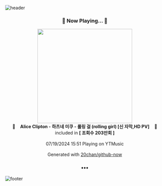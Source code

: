 ![header](https://capsule-render.vercel.app/api?type=wave&height=170&section=header&fontColor=090707&fontAlignX=45&fontAlignY=65&fontSize=100)

<h3 align="center">🎵 Now Playing... 🎵</h3>
<p align="center">
  <a href="https://music.youtube.com/watch?v=P8aLyARLzt8">
    <img width="300" src="https://i.ytimg.com/vi/P8aLyARLzt8/sddefault.jpg?sqp=-oaymwEWCJADEOEBIAQqCghqEJQEGHgg6AJIWg&rs">
  </a>
  <br>
  🎵&nbsp&nbsp&nbsp <b>Alice Clipton - 하츠네 미쿠 - 롤링 걸 (rolling girl) [신 자막,HD PV]</b> &nbsp&nbsp&nbsp🎵
  <br>
  included in <b>[ 조회수 203만회 ]</b>
  
  <br />
  <br />
  07/19/2024 15:51 Playing on YTMusic
  <br />
  <br />
  Generated with <a href="https://github.com/20chan/github-now">20chan/github-now</a>
</p>

<h3 align="center">•••</h3>

![footer](https://capsule-render.vercel.app/api?type=wave&height=150&section=footer)
